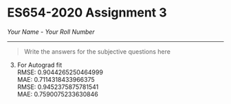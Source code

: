 # ES654-2020 Assignment 3

*Your Name* - *Your Roll Number*

------

> Write the answers for the subjective questions here

3. For Autograd fit \
RMSE:  0.9044265250464999 \
MAE:  0.7114318433966375 \
RMSE:  0.9452375875781541 \
MAE:  0.7590075233630846